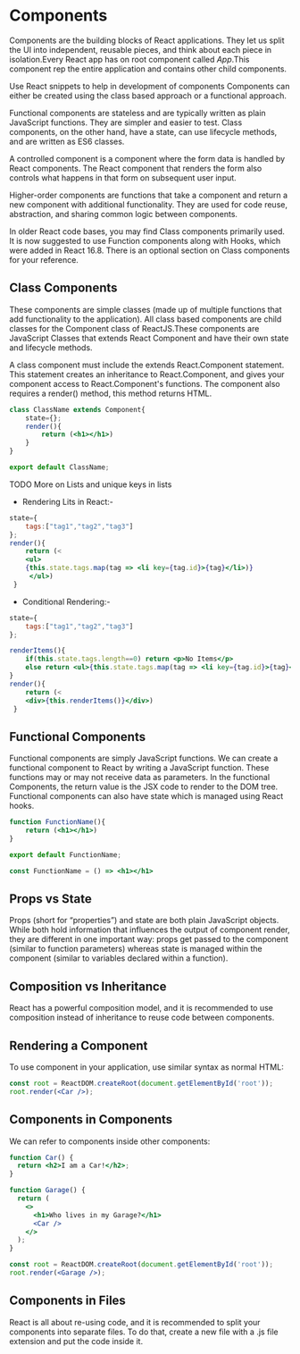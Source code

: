# Components

Components are the building blocks of React applications. They let us split the UI into independent, reusable pieces, and think about each piece in isolation.Every React app has on root component called *App*.This component rep the entire application and contains other child components.

Use React snippets to help in development of components
Components can either be created using the class based approach or a functional approach.

Functional components are stateless and are typically written as plain JavaScript functions. They are simpler and easier to test. Class components, on the other hand, have a state, can use lifecycle methods, and are written as ES6 classes.

A controlled component is a component where the form data is handled by React components. The React component that renders the form also controls what happens
in that form on subsequent user input.

Higher-order components are functions that take a component and return a new component with additional functionality. They are used for code reuse, abstraction,
and sharing common logic between components.

In older React code bases, you may find Class components primarily used. It is now suggested to use Function components along with Hooks, which were added in React 16.8. There is an optional section on Class components for your reference.

## Class Components

These components are simple classes (made up of multiple functions that add functionality to the application). All class based components are child classes for the Component class of ReactJS.These components are JavaScript Classes that extends React Component and have their own state and lifecycle methods.

A class component must include the extends React.Component statement. This statement creates an inheritance to React.Component, and gives your component access to React.Component's functions.
The component also requires a render() method, this method returns HTML.

```jsx
class ClassName extends Component{
    state={};
    render(){
        return (<h1></h1>)
    }
}

export default ClassName;
```

TODO More on Lists and unique keys in lists

- Rendering Lits in React:-

```jsx
state={
    tags:["tag1","tag2","tag3"]
};
render(){
    return (<
    <ul>
    {this.state.tags.map(tag => <li key={tag.id}>{tag}</li>)}
     </ul>)
 }
```

- Conditional Rendering:-

```jsx
state={
    tags:["tag1","tag2","tag3"]
};

renderItems(){
    if(this.state.tags.length==0) return <p>No Items</p>
    else return <ul>{this.state.tags.map(tag => <li key={tag.id}>{tag}</li>)}</ul>
}
render(){
    return (<
    <div>{this.renderItems()}</div>)
 }
```

## Functional Components

Functional components are simply JavaScript functions. We can create a functional component to React by writing a JavaScript function. These functions may or may not receive data as parameters. In the functional Components, the return value is the JSX code to render to the DOM tree. Functional components can also have state which is managed using React hooks.

```jsx
function FunctionName(){
    return (<h1></h1>)
}

export default FunctionName;

const FunctionName = () => <h1></h1>
```

## Props vs State

Props (short for “properties”) and state are both plain JavaScript objects. While both hold information that influences the output of component render, they are different in one important way: props get passed to the component (similar to function parameters) whereas state is managed within the component (similar to variables declared within a function).

## Composition vs Inheritance

React has a powerful composition model, and it is recommended to use composition instead of inheritance to reuse code between components.


## Rendering a Component

To use component in your application, use similar syntax as normal HTML: <Car />

```jsx
const root = ReactDOM.createRoot(document.getElementById('root'));
root.render(<Car />);
```

## Components in Components

We can refer to components inside other components:

```jsx
function Car() {
  return <h2>I am a Car!</h2>;
}

function Garage() {
  return (
    <>
      <h1>Who lives in my Garage?</h1>
      <Car />
    </>
  );
}

const root = ReactDOM.createRoot(document.getElementById('root'));
root.render(<Garage />);
```

## Components in Files

React is all about re-using code, and it is recommended to split your components into separate files.
To do that, create a new file with a .js file extension and put the code inside it.
